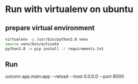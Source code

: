 
# Run with virtualenv on ubuntu

## prepare virtual environment
``` bash
virtualenv -p /usr/bin/python3.8 venv
source venv/bin/activate
python3.8 -m pip install -r requirements.txt
```

## Run
uvicorn app.main:app --reload --host 0.0.0.0 --port 8000





